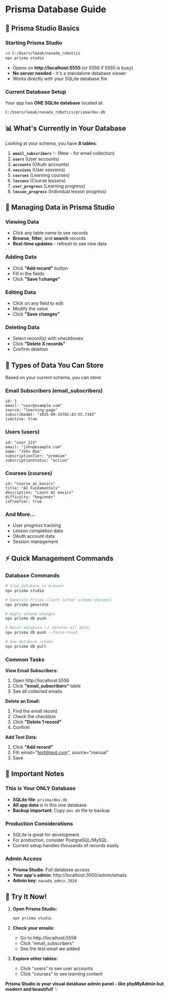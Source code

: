 # Prisma Database Guide

## 🎯 **Prisma Studio Basics**

### **Starting Prisma Studio**
```bash
cd C:/Users/leeak/navada_robotics
npx prisma studio
```
- Opens on **http://localhost:5555** (or 5556 if 5555 is busy)
- **No server needed** - it's a standalone database viewer
- Works directly with your SQLite database file

### **Current Database Setup**
Your app has **ONE SQLite database** located at:
```
C:/Users/leeak/navada_robotics/prisma/dev.db
```

## 📊 **What's Currently in Your Database**

Looking at your schema, you have **8 tables**:

1. **`email_subscribers`** ✨ (New - for email collection)
2. **`users`** (User accounts)
3. **`accounts`** (OAuth accounts)
4. **`sessions`** (User sessions)
5. **`courses`** (Learning courses)
6. **`lessons`** (Course lessons)
7. **`user_progress`** (Learning progress)
8. **`lesson_progress`** (Individual lesson progress)

## 🔧 **Managing Data in Prisma Studio**

### **Viewing Data**
- Click any table name to see records
- **Browse**, **filter**, and **search** records
- **Real-time updates** - refresh to see new data

### **Adding Data**
- Click **"Add record"** button
- Fill in the fields
- Click **"Save 1 change"**

### **Editing Data**
- Click on any field to edit
- Modify the value
- Click **"Save changes"**

### **Deleting Data**
- Select record(s) with checkboxes
- Click **"Delete X records"**
- Confirm deletion

## 💾 **Types of Data You Can Store**

Based on your current schema, you can store:

### **Email Subscribers** (email_subscribers)
```
id: 1
email: "user@example.com"
source: "learning-page"
subscribedAt: "2025-09-15T02:43:55.739Z"
isActive: true
```

### **Users** (users)
```
id: "user_123"
email: "john@example.com"
name: "John Doe"
subscriptionTier: "premium"
subscriptionStatus: "active"
```

### **Courses** (courses)
```
id: "course_ai_basics"
title: "AI Fundamentals"
description: "Learn AI basics"
difficulty: "beginner"
isFreeTier: true
```

### **And More...**
- User progress tracking
- Lesson completion data
- OAuth account data
- Session management

## ⚡ **Quick Management Commands**

### **Database Commands**
```bash
# View database in browser
npx prisma studio

# Generate Prisma client (after schema changes)
npx prisma generate

# Apply schema changes
npx prisma db push

# Reset database (⚠️ deletes all data)
npx prisma db push --force-reset

# See database schema
npx prisma db pull
```

### **Common Tasks**

**View Email Subscribers:**
1. Open http://localhost:5556
2. Click **"email_subscribers"** table
3. See all collected emails

**Delete an Email:**
1. Find the email record
2. Check the checkbox
3. Click **"Delete 1 record"**
4. Confirm

**Add Test Data:**
1. Click **"Add record"**
2. Fill: email="test@test.com", source="manual"
3. Save

## 🚨 **Important Notes**

### **This is Your ONLY Database**
- **SQLite file**: `prisma/dev.db`
- **All app data** is in this one database
- **Backup important**: Copy `dev.db` file to backup

### **Production Considerations**
- SQLite is great for development
- For production, consider PostgreSQL/MySQL
- Current setup handles thousands of records easily

### **Admin Access**
- **Prisma Studio**: Full database access
- **Your app's admin**: http://localhost:3000/admin/emails
- **Admin key**: `navada_admin_2024`

## 🎯 **Try It Now!**

1. **Open Prisma Studio:**
   ```bash
   npx prisma studio
   ```

2. **Check your emails:**
   - Go to http://localhost:5556
   - Click "email_subscribers"
   - See the test email we added

3. **Explore other tables:**
   - Click "users" to see user accounts
   - Click "courses" to see learning content

**Prisma Studio is your visual database admin panel - like phpMyAdmin but modern and beautiful!** ✨